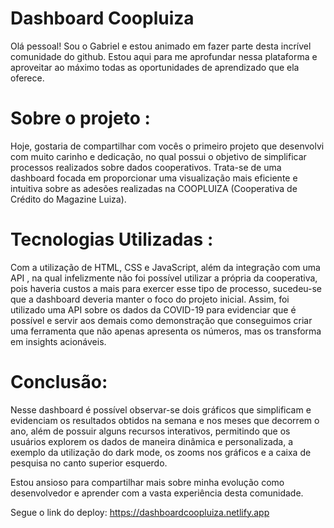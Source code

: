 # Dashboard Coopluiza

Olá pessoal! Sou o Gabriel e estou animado em fazer parte desta incrível comunidade do github. Estou aqui para me aprofundar nessa plataforma e aproveitar ao máximo todas as oportunidades de aprendizado que ela oferece.


# Sobre o projeto :

Hoje, gostaria de compartilhar com vocês o primeiro projeto que desenvolvi com muito carinho e dedicação, no qual possui o objetivo de simplificar processos realizados sobre dados cooperativos. Trata-se de uma dashboard focada em proporcionar uma visualização mais eficiente e intuitiva sobre as adesões realizadas na COOPLUIZA (Cooperativa de Crédito do Magazine Luiza). 


# Tecnologias Utilizadas :

Com a utilização de HTML, CSS e JavaScript, além da integração com uma API , na qual infelizmente não foi possível utilizar a própria da cooperativa, pois haveria custos a mais para exercer esse tipo de processo, sucedeu-se que a dashboard deveria manter o foco do projeto inicial. Assim, foi utilizado uma API sobre os dados da COVID-19 para evidenciar que é possível e servir aos demais como demonstração que conseguimos criar uma ferramenta que não apenas apresenta os números, mas os transforma em insights acionáveis. 


# Conclusão: 

Nesse dashboard é possível observar-se dois gráficos que simplificam e evidenciam os resultados obtidos na semana e nos meses que decorrem o ano, além de possuir alguns recursos interativos, permitindo que os usuários explorem os dados de maneira dinâmica e personalizada, a exemplo da utilização do dark mode, os zooms nos gráficos e a caixa de pesquisa no canto superior esquerdo. 


Estou ansioso para compartilhar mais sobre minha evolução como desenvolvedor e aprender com a vasta experiência desta comunidade. 

Segue o link do deploy: https://dashboardcoopluiza.netlify.app